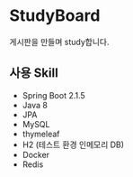 # StudyBoard
게시판을 만들며 study합니다.

## 사용 Skill
- Spring Boot 2.1.5
- Java 8
- JPA
- MySQL
- thymeleaf
- H2 (테스트 환경 인메모리 DB)
- Docker
- Redis